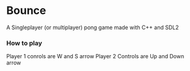 # Bounce
A Singleplayer (or multiplayer) pong game made with C++ and SDL2

### How to play
Player 1 conrols are W and S arrow
Player 2 Controls are Up and Down arrow
